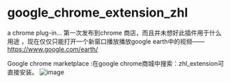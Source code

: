 # google_chrome_extension_zhl
a chrome plug-in...
第一次发布到chrome 商店，而且并未想好此插件用于什么用途 ，现在仅仅只能打开一个新窗口播放播放google earth中的视频——https://www.google.com/earth/

Google chrome marketplace :在google chrome商城中搜索：zhl_extension可直接安装。
![image](https://github.com/ORACLE128G/Images/zhl_extension/img/google_earth.png)

